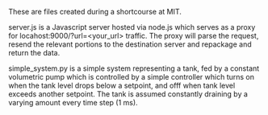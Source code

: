 These are files created during a shortcourse at MIT. 

server.js is a Javascript server hosted via node.js which serves as a proxy for locahost:9000/?url=<your_url> traffic. 
The proxy will parse the request, resend the relevant portions to the destination server and repackage and return the data.

simple_system.py is a simple system representing a tank, fed by a constant volumetric pump which is controlled by a simple 
controller which turns on when the tank level drops below a setpoint, and offf when tank level exceeds another setpoint. 
The tank is assumed constantly draining by a varying amount every time step (1 ms). 
